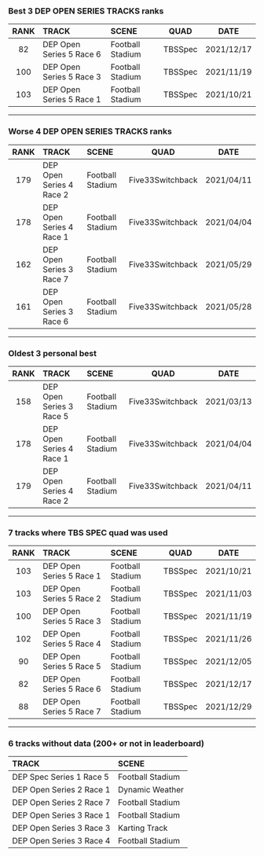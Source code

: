 ### Best 3 DEP OPEN SERIES TRACKS ranks
|RANK|TRACK|SCENE|QUAD|DATE|
|:---:|:---|:---|:---:|:---:|
|82|DEP Open Series 5 Race 6|Football Stadium|TBSSpec|2021/12/17|
|100|DEP Open Series 5 Race 3|Football Stadium|TBSSpec|2021/11/19|
|103|DEP Open Series 5 Race 1|Football Stadium|TBSSpec|2021/10/21|
---
### Worse 4 DEP OPEN SERIES TRACKS ranks
|RANK|TRACK|SCENE|QUAD|DATE|
|:---:|:---|:---|:---:|:---:|
|179|DEP Open Series 4 Race 2|Football Stadium|Five33Switchback|2021/04/11|
|178|DEP Open Series 4 Race 1|Football Stadium|Five33Switchback|2021/04/04|
|162|DEP Open Series 3 Race 7|Football Stadium|Five33Switchback|2021/05/29|
|161|DEP Open Series 3 Race 6|Football Stadium|Five33Switchback|2021/05/28|
---
### Oldest 3 personal best
|RANK|TRACK|SCENE|QUAD|DATE|
|:---:|:---|:---|:---:|:---:|
|158|DEP Open Series 3 Race 5|Football Stadium|Five33Switchback|2021/03/13|
|178|DEP Open Series 4 Race 1|Football Stadium|Five33Switchback|2021/04/04|
|179|DEP Open Series 4 Race 2|Football Stadium|Five33Switchback|2021/04/11|
---
### 7 tracks where TBS SPEC quad was used
|RANK|TRACK|SCENE|QUAD|DATE|
|:---:|:---|:---|:---:|:---:|
|103|DEP Open Series 5 Race 1|Football Stadium|TBSSpec|2021/10/21|
|103|DEP Open Series 5 Race 2|Football Stadium|TBSSpec|2021/11/03|
|100|DEP Open Series 5 Race 3|Football Stadium|TBSSpec|2021/11/19|
|102|DEP Open Series 5 Race 4|Football Stadium|TBSSpec|2021/11/26|
|90|DEP Open Series 5 Race 5|Football Stadium|TBSSpec|2021/12/05|
|82|DEP Open Series 5 Race 6|Football Stadium|TBSSpec|2021/12/17|
|88|DEP Open Series 5 Race 7|Football Stadium|TBSSpec|2021/12/29|
---
### 6 tracks without data (200+ or not in leaderboard)
|TRACK|SCENE|
|:---|:---|
|DEP Spec Series 1 Race 5|Football Stadium|
|DEP Open Series 2 Race 1|Dynamic Weather|
|DEP Open Series 2 Race 7|Football Stadium|
|DEP Open Series 3 Race 1|Football Stadium|
|DEP Open Series 3 Race 3|Karting Track|
|DEP Open Series 3 Race 4|Football Stadium|

